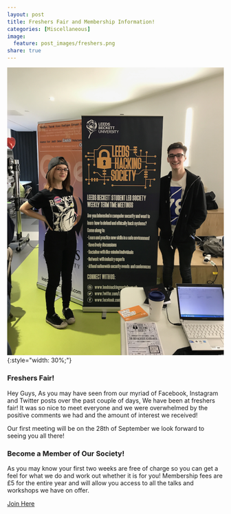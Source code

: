 ```yaml
---
layout: post
title: Freshers Fair and Membership Information!
categories: [Miscellaneous]
image:
  feature: post_images/freshers.png
share: true
---
```

![New Banner](/img/photos/banner.png){:style="width: 30%;"}
### Freshers Fair!
Hey Guys,
As you may have seen from our myriad of Facebook, Instagram and Twitter posts over the past couple of days, We have been at freshers fair!
It was so nice to meet everyone and we were overwhelmed by the positive comments we had and the amount of interest we received!

Our first meeting will be on the 28th of September we look forward to seeing you all there!

### Become a Member of Our Society!
As you may know your first two weeks are free of charge so you can get a feel for what we do and work out whether it is for you!
Membership fees are £5 for the entire year and will allow you access to all the talks and workshops we have on offer.

<div markdown="0"><a href="https://www.leedsbeckettsu.co.uk/groups/ethical-hacking--2" class="btn">Join Here</a></div>
